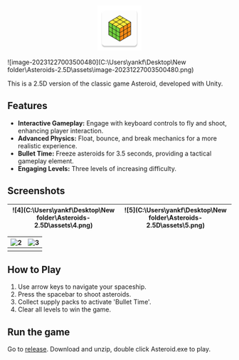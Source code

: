 <p align="center">
<img src="https://raw.githubusercontent.com/YankFitzgerald/ImgHub2/main/202311220037564.png" style="zoom:70%;" />
</p>

![image-20231227003500480](C:\Users\yankf\Desktop\New folder\Asteroids-2.5D\assets\image-20231227003500480.png)

This is a 2.5D version of the classic game Asteroid, developed with Unity.

## Features
- **Interactive Gameplay:** Engage with keyboard controls to fly and shoot, enhancing player interaction.
- **Advanced Physics:** Float, bounce, and break mechanics for a more realistic experience.
- **Bullet Time:** Freeze asteroids for 3.5 seconds, providing a tactical gameplay element.
- **Engaging Levels:** Three levels of increasing difficulty.

## Screenshots

| ![4](C:\Users\yankf\Desktop\New folder\Asteroids-2.5D\assets\4.png) | ![5](C:\Users\yankf\Desktop\New folder\Asteroids-2.5D\assets\5.png) |
| :----------------------------------------------------------: | :----------------------------------------------------------: |

| ![2](file://C:\Users\yankf\Desktop\New%20folder\Asteroids-2.5D\assets\2.png?lastModify=1703637187) | ![3](file://C:\Users\yankf\Desktop\New%20folder\Asteroids-2.5D\assets\3.png?lastModify=1703637187) |
| :----------------------------------------------------------: | :----------------------------------------------------------: |
|                                                              |                                                              |

## How to Play
1. Use arrow keys to navigate your spaceship.
2. Press the spacebar to shoot asteroids.
3. Collect supply packs to activate 'Bullet Time'.
4. Clear all levels to win the game.

## Run the game
Go to [release](https://github.com/YankFitzgerald/Asteroids-2.5D/releases/tag/v1.0).
Download and unzip, double click Asteroid.exe to play.
